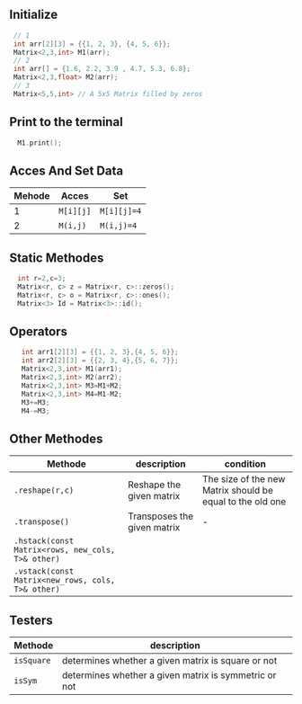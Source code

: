 ## Initialize
``` C++
 // 1 
 int arr[2][3] = {{1, 2, 3}, {4, 5, 6}};
 Matrix<2,3,int> M1(arr);
 // 2
 int arr[] = {1.6, 2.2, 3.9 , 4.7, 5.3, 6.8};
 Matrix<2,3,float> M2(arr);
 // 3
 Matrix<5,5,int> // A 5x5 Matrix filled by zeros
```
## Print to the terminal 
``` C++
  M1.print();
```
## Acces And Set Data
|Mehode|Acces|Set|
|-|--|--|
|1|`M[i][j]`|`M[i][j]=4`|
|2|`M(i,j)`|`M(i,j)=4`|
## Static Methodes 
``` C++
  int r=2,c=3;
  Matrix<r, c> z = Matrix<r, c>::zeros();
  Matrix<r, c> o = Matrix<r, c>::ones();
  Matrix<3> Id = Matrix<3>::id();
```
## Operators
``` C++
   int arr1[2][3] = {{1, 2, 3},{4, 5, 6}};
   int arr2[2][3] = {{2, 3, 4},{5, 6, 7}};
   Matrix<2,3,int> M1(arr1);
   Matrix<2,3,int> M2(arr2);
   Matrix<2,3,int> M3=M1+M2;
   Matrix<2,3,int> M4=M1-M2;
   M3+=M3;
   M4-=M3;
```
## Other Methodes 
|Methode|description|condition|
|--|--|--|
|`.reshape(r,c)`|Reshape the given matrix|The size of the new Matrix should be equal to the old one|
|`.transpose()`|Transposes the given matrix |-|
|`.hstack(const Matrix<rows, new_cols, T>& other)`|||
|`.vstack(const Matrix<new_rows, cols, T>& other)`|||
## Testers
|Methode|description|
|--|--|
|`isSquare`|determines whether a given matrix is square or not|
|`isSym`|determines whether a given matrix is symmetric or not|
